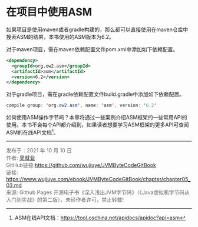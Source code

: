 # 在项目中使用ASM

如果项目是使用maven或者gradle构建的，那么都可以直接使用在maven仓库中搜索ASM的结果，本书使用的ASM版本为6.2。 

对于maven项目，需在maven依赖配置文件pom.xml中添加如下依赖配置。

```xml
<dependency>
  <groupId>org.ow2.asm</groupId>
  <artifactId>asm</artifactId>
  <version>6.2</version>
</dependency>
```

对于gradle项目，需在gradle依赖配置文件build.gradle中添加如下依赖配置。

```java
compile group: 'org.ow2.asm', name: 'asm', version: '6.2'
```

如何使用ASM操作字节吗？本章将通过一些案例介绍ASM框架的一些常用API的使用。本书不会每个API都介绍到，如果读者想要学习ASM框架的更多API可查阅ASM的在线API文档[^1]。

---

[^1]: ASM在线API文档：https://tool.oschina.net/apidocs/apidoc?api=asm

<font color= #666666>发布于：2021 年 10 月 10 日</font><br><font color= #666666>作者: [吴就业](https://www.wujiuye.com/)</font><br><font color= #666666>GitHub链接:https://github.com/wujiuye/JVMByteCodeGitBook</font><br><font color= #666666>链接: https://www.wujiuye.com/ebook/JVMByteCodeGitBook/chapter/chapter05_03.md</font><br><font color= #666666>来源: Github Pages 开源电子书《深入浅出JVM字节码》（《Java虚拟机字节码从入门到实战》的第二版），未经作者许可，禁止转载!</font><br>

